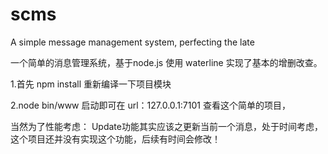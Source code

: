 # scms
A simple message management system, perfecting the late

一个简单的消息管理系统，基于node.js 使用 waterline 实现了基本的增删改查。

1.首先 npm install 重新编译一下项目模块

2.node bin/www 启动即可在
url：127.0.0.1:7101 查看这个简单的项目，

当然为了性能考虑：
Update功能其实应该之更新当前一个消息，处于时间考虑，这个项目还并没有实现这个功能，后续有时间会修改！

